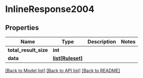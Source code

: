 # InlineResponse2004

## Properties
Name | Type | Description | Notes
------------ | ------------- | ------------- | -------------
**total_result_size** | **int** |  | 
**data** | [**list[Ruleset]**](Ruleset.md) |  | 

[[Back to Model list]](../README.md#documentation-for-models) [[Back to API list]](../README.md#documentation-for-api-endpoints) [[Back to README]](../README.md)



